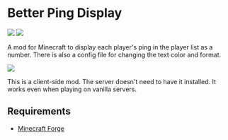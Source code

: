 # Better Ping Display

[![](http://cf.way2muchnoise.eu/better-ping-display.svg)](https://curseforge.com/minecraft/mc-mods/better-ping-display) [![](http://cf.way2muchnoise.eu/versions/better-ping-display.svg)](https://curseforge.com/minecraft/mc-mods/better-ping-display)

A mod for Minecraft to display each player's ping in the player list as a number. There is also a config file
for changing the text color and format.

![](https://i.imgur.com/LYB3o4h.png)

This is a client-side mod. The server doesn't need to have it installed. It works even when playing on vanilla servers.

## Requirements
* [Minecraft Forge](http://files.minecraftforge.net)
